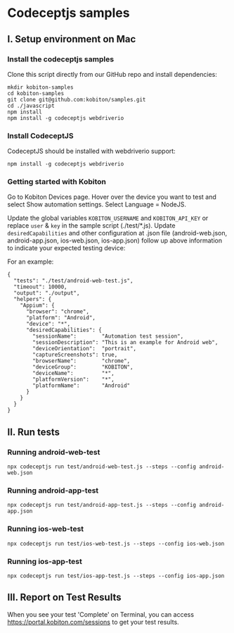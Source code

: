# Codeceptjs samples

## I. Setup environment on Mac

### Install the codeceptjs samples

Clone this script directly from our GitHub repo and install dependencies:

```
mkdir kobiton-samples
cd kobiton-samples
git clone git@github.com:kobiton/samples.git
cd ./javascript
npm install
npm install -g codeceptjs webdriverio
```

### Install CodeceptJS

CodeceptJS should be installed with webdriverio support:

```
npm install -g codeceptjs webdriverio
```

### Getting started with Kobiton

Go to Kobiton Devices page.
Hover over the device you want to test and select Show automation settings.
Select Language = NodeJS.

Update the global variables `KOBITON_USERNAME` and `KOBITON_API_KEY` or replace `user` & `key` in the sample script (./test/*.js).
Update `desiredCapabilities` and other configuration at .json file (android-web.json, android-app.json, ios-web.json, ios-app.json) follow up above information to indicate your expected testing device:

For an example:
```
{
  "tests": "./test/android-web-test.js",
  "timeout": 10000,
  "output": "./output",
  "helpers": {
    "Appium": {
      "browser": "chrome",
      "platform": "Android",
      "device": "*",
      "desiredCapabilities": {
        "sessionName":        "Automation test session",
        "sessionDescription": "This is an example for Android web",
        "deviceOrientation":  "portrait",
        "captureScreenshots": true,
        "browserName":        "chrome",
        "deviceGroup":        "KOBITON",
        "deviceName":         "*",
        "platformVersion":    "*",
        "platformName":       "Android"
      }
    }
  }
}
```

## II. Run tests

### Running android-web-test

```
npx codeceptjs run test/android-web-test.js --steps --config android-web.json
```

### Running android-app-test

```
npx codeceptjs run test/android-app-test.js --steps --config android-app.json
```

### Running ios-web-test

```
npx codeceptjs run test/ios-web-test.js --steps --config ios-web.json
```

### Running ios-app-test

```
npx codeceptjs run test/ios-app-test.js --steps --config ios-app.json
```
## III. Report on Test Results

When you see your test 'Complete' on Terminal, you can access https://portal.kobiton.com/sessions to get your test results.
